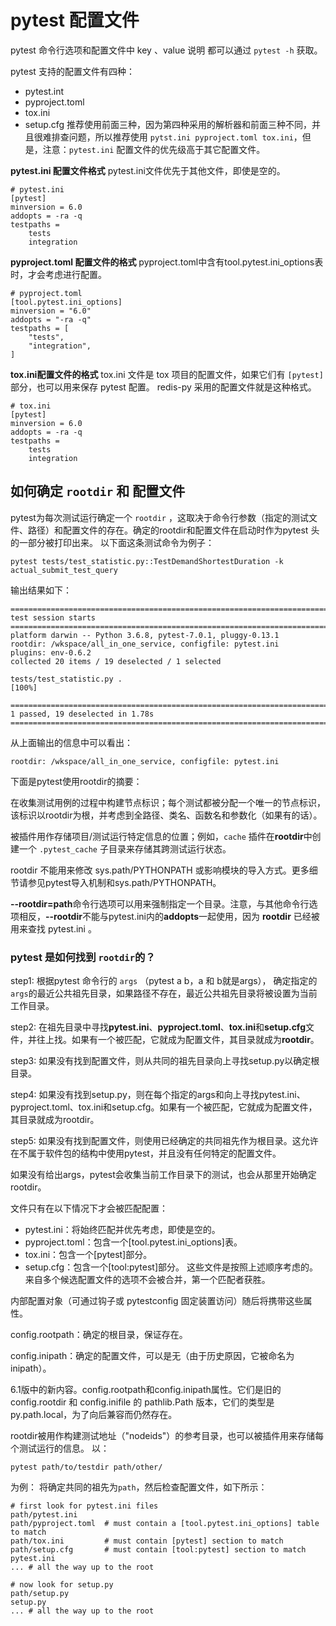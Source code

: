 # pytest 配置文件
pytest 命令行选项和配置文件中 key 、value 说明 都可以通过 `pytest -h` 获取。

pytest 支持的配置文件有四种：
- pytest.int
- pyproject.toml
- tox.ini
- setup.cfg
推荐使用前面三种，因为第四种采用的解析器和前面三种不同，并且很难排查问题，所以推荐使用 `pytst.ini pyproject.toml tox.ini`，但是，注意：`pytest.ini` 配置文件的优先级高于其它配置文件。

**pytest.ini 配置文件格式**
pytest.ini文件优先于其他文件，即使是空的。
```
# pytest.ini
[pytest]
minversion = 6.0
addopts = -ra -q
testpaths =
    tests
    integration
```
**pyproject.toml 配置文件的格式**
pyproject.toml中含有tool.pytest.ini_options表时，才会考虑进行配置。
```
# pyproject.toml
[tool.pytest.ini_options]
minversion = "6.0"
addopts = "-ra -q"
testpaths = [
    "tests",
    "integration",
]
```
**tox.ini配置文件的格式**
tox.ini 文件是 tox 项目的配置文件，如果它们有 `[pytest]` 部分，也可以用来保存 pytest 配置。
redis-py 采用的配置文件就是这种格式。
```
# tox.ini
[pytest]
minversion = 6.0
addopts = -ra -q
testpaths =
    tests
    integration

```

## 如何确定 `rootdir` 和 配置文件
pytest为每次测试运行确定一个 `rootdir` ，这取决于命令行参数（指定的测试文件、路径）和配置文件的存在。确定的rootdir和配置文件在启动时作为pytest 头的一部分被打印出来。
以下面这条测试命令为例子：
```
pytest tests/test_statistic.py::TestDemandShortestDuration -k actual_submit_test_query
```
输出结果如下：
```
======================================================================================================= test session starts =======================================================================================================
platform darwin -- Python 3.6.8, pytest-7.0.1, pluggy-0.13.1
rootdir: /wkspace/all_in_one_service, configfile: pytest.ini
plugins: env-0.6.2
collected 20 items / 19 deselected / 1 selected                                                                                                                                                                                   

tests/test_statistic.py .                                                                                                                                                                                                   [100%]

================================================================================================ 1 passed, 19 deselected in 1.78s =================================================================================================
```
从上面输出的信息中可以看出：
```
rootdir: /wkspace/all_in_one_service, configfile: pytest.ini
```
下面是pytest使用rootdir的摘要：

在收集测试用例的过程中构建节点标识；每个测试都被分配一个唯一的节点标识，该标识以rootdir为根，并考虑到全路径、类名、函数名和参数化（如果有的话）。

被插件用作存储项目/测试运行特定信息的位置；例如，`cache` 插件在**rootdir**中创建一个 `.pytest_cache` 子目录来存储其跨测试运行状态。

rootdir 不能用来修改 sys.path/PYTHONPATH 或影响模块的导入方式。更多细节请参见pytest导入机制和sys.path/PYTHONPATH。

**--rootdir=path**命令行选项可以用来强制指定一个目录。注意，与其他命令行选项相反，**--rootdir**不能与pytest.ini内的**addopts**一起使用，因为 **rootdir** 已经被用来查找 pytest.ini 。

### pytest 是如何找到 `rootdir`的？
step1: 根据pytest 命令行的 `args` （pytest a b，a 和 b就是args），
确定指定的`args`的最近公共祖先目录，如果路径不存在，最近公共祖先目录将被设置为当前工作目录。

step2: 在祖先目录中寻找**pytest.ini**、**pyproject.toml**、**tox.ini**和**setup.cfg**文件，并往上找。如果有一个被匹配，它就成为配置文件，其目录就成为**rootdir**。

step3: 如果没有找到配置文件，则从共同的祖先目录向上寻找setup.py以确定根目录。

step4: 如果没有找到setup.py，则在每个指定的args和向上寻找pytest.ini、pyproject.toml、tox.ini和setup.cfg。如果有一个被匹配，它就成为配置文件，其目录就成为rootdir。

step5: 如果没有找到配置文件，则使用已经确定的共同祖先作为根目录。这允许在不属于软件包的结构中使用pytest，并且没有任何特定的配置文件。

如果没有给出args，pytest会收集当前工作目录下的测试，也会从那里开始确定rootdir。

文件只有在以下情况下才会被匹配配置：
- pytest.ini：将始终匹配并优先考虑，即使是空的。
- pyproject.toml：包含一个[tool.pytest.ini_options]表。
- tox.ini：包含一个[pytest]部分。
- setup.cfg：包含一个[tool:pytest]部分。
这些文件是按照上述顺序考虑的。来自多个候选配置文件的选项不会被合并，第一个匹配者获胜。

内部配置对象（可通过钩子或 pytestconfig 固定装置访问）随后将携带这些属性。

config.rootpath：确定的根目录，保证存在。

config.inipath：确定的配置文件，可以是无（由于历史原因，它被命名为inipath）。

6.1版中的新内容。config.rootpath和config.inipath属性。它们是旧的 config.rootdir 和 config.inifile 的 pathlib.Path 版本，它们的类型是 py.path.local，为了向后兼容而仍然存在。

rootdir被用作构建测试地址（"nodeids"）的参考目录，也可以被插件用来存储每个测试运行的信息。
以：
```
pytest path/to/testdir path/other/
```
为例：
将确定共同的祖先为`path`，然后检查配置文件，如下所示：
```
# first look for pytest.ini files
path/pytest.ini
path/pyproject.toml  # must contain a [tool.pytest.ini_options] table to match
path/tox.ini         # must contain [pytest] section to match
path/setup.cfg       # must contain [tool:pytest] section to match
pytest.ini
... # all the way up to the root

# now look for setup.py
path/setup.py
setup.py
... # all the way up to the root
```
